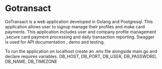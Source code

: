 # Gotransact
GoTransact is a web application developed in Golang and Postgresql. This application allows user to signup manage their profiles and make card payments. This application includes user and company profile management ,secure card payment processing and daily transaction reporting. Swagger is used for API documentation , demo and testing.

To run the application on localhost create an .env file alongside main.go and declare requires variables.
DB_HOST, DB_PORT, DB_USER, DB_PASSWORD, DB_NAME, DB_TIMEZONE
